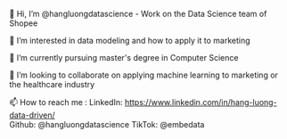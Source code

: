 👋 Hi, I’m @hangluongdatascience - Work on the Data Science team of Shopee 

👀 I’m interested in data modeling and how to apply it to marketing

🌱 I’m currently pursuing master's degree in Computer Science

💞️ I’m looking to collaborate on applying machine learning to marketing or the healthcare industry

📫 How to reach me :
LinkedIn: https://www.linkedin.com/in/hang-luong-data-driven/  
Github: @hangluongdatascience
TikTok: @embedata
  

